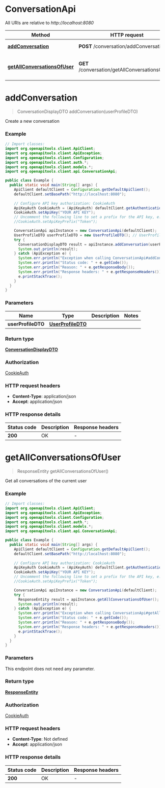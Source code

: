 # ConversationApi

All URIs are relative to *http://localhost:8080*

| Method | HTTP request | Description |
|------------- | ------------- | -------------|
| [**addConversation**](ConversationApi.md#addConversation) | **POST** /conversation/addConversation | Create a new conversation |
| [**getAllConversationsOfUser**](ConversationApi.md#getAllConversationsOfUser) | **GET** /conversation/getAllConversationsOfUser | Get all conversations of the current user |


<a id="addConversation"></a>
# **addConversation**
> ConversationDisplayDTO addConversation(userProfileDTO)

Create a new conversation

### Example
```java
// Import classes:
import org.openapitools.client.ApiClient;
import org.openapitools.client.ApiException;
import org.openapitools.client.Configuration;
import org.openapitools.client.auth.*;
import org.openapitools.client.models.*;
import org.openapitools.client.api.ConversationApi;

public class Example {
  public static void main(String[] args) {
    ApiClient defaultClient = Configuration.getDefaultApiClient();
    defaultClient.setBasePath("http://localhost:8080");
    
    // Configure API key authorization: CookieAuth
    ApiKeyAuth CookieAuth = (ApiKeyAuth) defaultClient.getAuthentication("CookieAuth");
    CookieAuth.setApiKey("YOUR API KEY");
    // Uncomment the following line to set a prefix for the API key, e.g. "Token" (defaults to null)
    //CookieAuth.setApiKeyPrefix("Token");

    ConversationApi apiInstance = new ConversationApi(defaultClient);
    UserProfileDTO userProfileDTO = new UserProfileDTO(); // UserProfileDTO | 
    try {
      ConversationDisplayDTO result = apiInstance.addConversation(userProfileDTO);
      System.out.println(result);
    } catch (ApiException e) {
      System.err.println("Exception when calling ConversationApi#addConversation");
      System.err.println("Status code: " + e.getCode());
      System.err.println("Reason: " + e.getResponseBody());
      System.err.println("Response headers: " + e.getResponseHeaders());
      e.printStackTrace();
    }
  }
}
```

### Parameters

| Name | Type | Description  | Notes |
|------------- | ------------- | ------------- | -------------|
| **userProfileDTO** | [**UserProfileDTO**](UserProfileDTO.md)|  | |

### Return type

[**ConversationDisplayDTO**](ConversationDisplayDTO.md)

### Authorization

[CookieAuth](../README.md#CookieAuth)

### HTTP request headers

 - **Content-Type**: application/json
 - **Accept**: application/json

### HTTP response details
| Status code | Description | Response headers |
|-------------|-------------|------------------|
| **200** | OK |  -  |

<a id="getAllConversationsOfUser"></a>
# **getAllConversationsOfUser**
> ResponseEntity getAllConversationsOfUser()

Get all conversations of the current user

### Example
```java
// Import classes:
import org.openapitools.client.ApiClient;
import org.openapitools.client.ApiException;
import org.openapitools.client.Configuration;
import org.openapitools.client.auth.*;
import org.openapitools.client.models.*;
import org.openapitools.client.api.ConversationApi;

public class Example {
  public static void main(String[] args) {
    ApiClient defaultClient = Configuration.getDefaultApiClient();
    defaultClient.setBasePath("http://localhost:8080");
    
    // Configure API key authorization: CookieAuth
    ApiKeyAuth CookieAuth = (ApiKeyAuth) defaultClient.getAuthentication("CookieAuth");
    CookieAuth.setApiKey("YOUR API KEY");
    // Uncomment the following line to set a prefix for the API key, e.g. "Token" (defaults to null)
    //CookieAuth.setApiKeyPrefix("Token");

    ConversationApi apiInstance = new ConversationApi(defaultClient);
    try {
      ResponseEntity result = apiInstance.getAllConversationsOfUser();
      System.out.println(result);
    } catch (ApiException e) {
      System.err.println("Exception when calling ConversationApi#getAllConversationsOfUser");
      System.err.println("Status code: " + e.getCode());
      System.err.println("Reason: " + e.getResponseBody());
      System.err.println("Response headers: " + e.getResponseHeaders());
      e.printStackTrace();
    }
  }
}
```

### Parameters
This endpoint does not need any parameter.

### Return type

[**ResponseEntity**](ResponseEntity.md)

### Authorization

[CookieAuth](../README.md#CookieAuth)

### HTTP request headers

 - **Content-Type**: Not defined
 - **Accept**: application/json

### HTTP response details
| Status code | Description | Response headers |
|-------------|-------------|------------------|
| **200** | OK |  -  |

